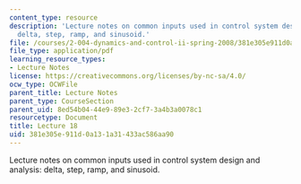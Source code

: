 ```yaml
---
content_type: resource
description: 'Lecture notes on common inputs used in control system design and analysis:
  delta, step, ramp, and sinusoid.'
file: /courses/2-004-dynamics-and-control-ii-spring-2008/381e305e911d0a131a31433ac586aa90_lecture_18.pdf
file_type: application/pdf
learning_resource_types:
- Lecture Notes
license: https://creativecommons.org/licenses/by-nc-sa/4.0/
ocw_type: OCWFile
parent_title: Lecture Notes
parent_type: CourseSection
parent_uid: 8ed54b04-44e9-89e3-2cf7-3a4b3a0078c1
resourcetype: Document
title: Lecture 18
uid: 381e305e-911d-0a13-1a31-433ac586aa90
---
```

Lecture notes on common inputs used in control system design and analysis: delta, step, ramp, and sinusoid.